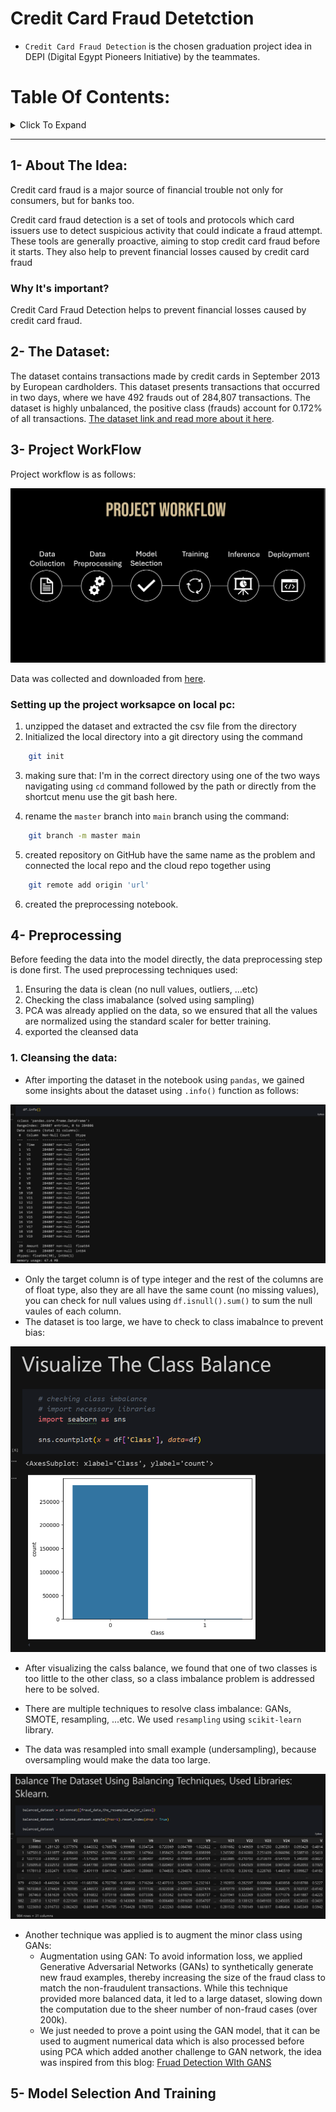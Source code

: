# Credit Card Fraud Detetction

- `Credit Card Fraud Detection` is the chosen graduation project idea in DEPI (Digital Egypt Pioneers Initiative) by the teammates.
  
# Table Of Contents:

<Details><summary> Click To Expand</summary>

1. [About The Idea](#1--about-the-idea)
2. [The Dataset](#2--the-dataset)
3. [Project WorkFlow](#3--project-workflow)
4. [Data Preprocessing](#4--preprocessing)
5. [Model Selection And Training](#5--Model-Selection-And-Training)
6. [Inference And Evaluation]()
7. [Model Deployment]()
8. [Workflow]()
9.  [Acknowledgements]()

</Details>

--------

## 1- About The Idea:

Credit card fraud is a major source of financial trouble not only for consumers, but for banks too. 

Credit card fraud detection is a set of tools and protocols which card issuers use to detect suspicious activity that could indicate a fraud attempt. These tools are generally proactive, aiming to stop credit card fraud before it starts. They also help to prevent financial losses caused by credit card fraud

### Why It's important?

Credit Card Fraud Detection helps to prevent financial losses caused by credit card fraud.

## 2- The Dataset:

The dataset contains transactions made by credit cards in September 2013 by European cardholders.
This dataset presents transactions that occurred in two days, where we have 492 frauds out of 284,807 transactions. The dataset is highly unbalanced, the positive class (frauds) account for 0.172% of all transactions. [The dataset link and read more about it here](https://www.kaggle.com/datasets/mlg-ulb/creditcardfraud).

## 3- Project WorkFlow

Project workflow is as follows:

![Project Workflow](/project%20workflow.png)

Data was collected and downloaded from [here](https://www.kaggle.com/datasets/mlg-ulb/creditcardfraud).

### Setting up the project worksapce on local pc:

1.  unzipped the dataset and extracted the csv file from the directory
2. Initialized the local directory into a git directory using the command 

```sh
    git init
```

3. making sure that: I'm in the correct directory using one of the two ways navigating using `cd` command followed by the path or directly from the shortcut menu use the git bash here.

4. rename the `master` branch into `main` branch using the command:
   
```sh
    git branch -m master main
```

5. created repository on GitHub have the same name as the problem and connected the local repo and the cloud repo together using 
```sh
    git remote add origin 'url' 
```
6. created the preprocessing notebook.

## 4- Preprocessing

Before feeding the data into the model directly, the data preprocessing step is done first. The used preprocessing techniques used:

1. Ensuring the data is clean (no null values, outliers, ...etc)
2. Checking the class imabalance (solved using sampling)
3. PCA was already applied on the data, so we ensured that all the values are normalized using the standard scaler for better training.
4. exported the cleansed data

### 1. Cleansing the data:
   
   - After importing the dataset in the notebook using `pandas`, we gained some insights about the dataset using `.info()` function as follows:
    
   ![dataset insights](/images/data%20insights.png) 

   - Only the target column is of type integer and the rest of the columns are of float type, also they are all have the same count (no missing values), you can check for null values using `df.isnull().sum()` to sum the null vaules of each column.
   - The dataset is too large, we have to check to class imabalnce to prevent bias:
   

   ![class imabalance](/images/class%20imbalance.png)


   - After visualizing the calss balance, we found that one of two classes is too little to the other class, so a class imbalance problem is addressed here to be solved.
   
   - There are multiple techniques to resolve class imbalance: GANs, SMOTE, resampling, ...etc. We used `resampling` using `scikit-learn` library.
   - The data was resampled into small example (undersampling), because oversampling would make the data too large.

   ![resampling](images/resampling.png) 

  - Another technique was applied is to augment the minor class using GANs:
    - Augmentation using GAN: To avoid information loss, we applied Generative Adversarial Networks (GANs) to synthetically generate new fraud examples, thereby increasing the size of the fraud class to match the non-fraudulent transactions. While this technique provided more balanced data, it led to a large dataset, slowing down the computation due to the sheer number of non-fraud cases (over 200k).
    - We just needed to prove a point using the GAN model, that it can be used to augment numerical data which is also processed before using PCA which added another challenge to GAN network, the idea was inspired from this blog: [Fruad Detection WIth GANS](https://towardsdatascience.com/fraud-detection-with-generative-adversarial-nets-gans-26bea360870d)   

## 5- Model Selection And Training






